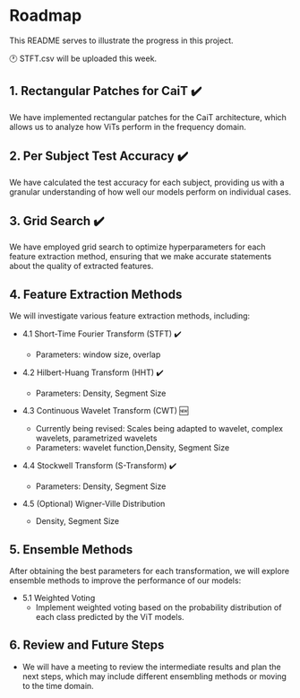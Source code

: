 # Roadmap
This README serves to illustrate the progress in this project.

:clock1: STFT.csv will be uploaded this week.
## 1. Rectangular Patches for CaiT :heavy_check_mark:
We have implemented rectangular patches for the CaiT architecture, which allows us to analyze how ViTs perform in the frequency domain.

## 2. Per Subject Test Accuracy :heavy_check_mark:

We have calculated the test accuracy for each subject, providing us with a granular understanding of how well our models perform on individual cases.

## 3. Grid Search :heavy_check_mark:

We have employed grid search to optimize hyperparameters for each feature extraction method, ensuring that we make accurate statements about the quality of extracted features.

## 4. Feature Extraction Methods

We will investigate various feature extraction methods, including:

-   4.1 Short-Time Fourier Transform (STFT) :heavy_check_mark:
    
    -   Parameters: window size, overlap
-   4.2 Hilbert-Huang Transform (HHT) :heavy_check_mark:
    
    -   Parameters: Density, Segment Size
-   4.3 Continuous Wavelet Transform (CWT) :new:
    -   Currently being revised: Scales being adapted to wavelet, complex wavelets, parametrized wavelets
    -   Parameters: wavelet function,Density, Segment Size
-   4.4 Stockwell Transform (S-Transform) :heavy_check_mark:
    
    -   Parameters: Density, Segment Size
-   4.5 (Optional) Wigner-Ville Distribution

    - Density, Segment Size
  
## 5. Ensemble Methods

After obtaining the best parameters for each transformation, we will explore ensemble methods to improve the performance of our models:

-   5.1 Weighted Voting
    -   Implement weighted voting based on the probability distribution of each class predicted by the ViT models.

## 6. Review and Future Steps

-   We will have a meeting to review the intermediate results and plan the next steps, which may include different ensembling methods or moving to the time domain.
